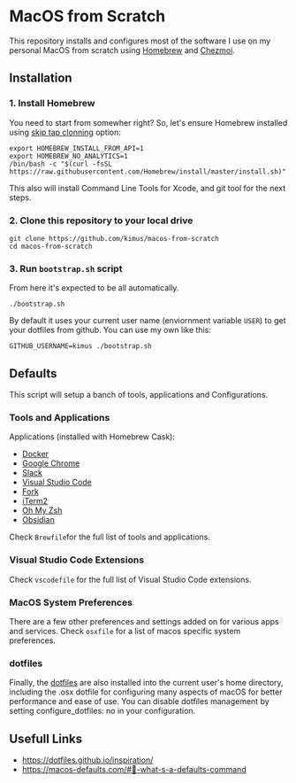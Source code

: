 # MacOS from Scratch

This repository installs and configures most of the software I use on my personal MacOS from scratch using [Homebrew](https://brew.sh) and [Chezmoi](https://www.chezmoi.io).


## Installation


### 1. Install Homebrew

You need to start from somewher right? So, let's ensure Homebrew installed using [skip tap clonning](https://docs.brew.sh/Installation#skip-tap-cloning-beta) option:
```
export HOMEBREW_INSTALL_FROM_API=1
export HOMEBREW_NO_ANALYTICS=1
/bin/bash -c "$(curl -fsSL https://raw.githubusercontent.com/Homebrew/install/master/install.sh)"
```

This also will install Command Line Tools for Xcode, and git tool for the next steps.
  
### 2. Clone this repository to your local drive

```
git clone https://github.com/kimus/macos-from-scratch
cd macos-from-scratch
```

### 3. Run `bootstrap.sh` script

From here it's expected to be all automatically.
```
./bootstrap.sh
```

By default it uses your current user name (enviornment variable `USER`) to get your dotfiles from github. You can use my own like this:
```
GITHUB_USERNAME=kimus ./bootstrap.sh
```

## Defaults

This script will setup a banch of tools, applications and Configurations.


### Tools and Applications

Applications (installed with Homebrew Cask):

  - [Docker](https://www.docker.com/)
  - [Google Chrome](https://www.google.com/chrome/)
  - [Slack](https://slack.com/)
  - [Visual Studio Code](https://code.visualstudio.com/)
  - [Fork](https://fork.dev/)
  - [iTerm2](https://iterm2.com/)
  - [Oh My Zsh](https://ohmyz.sh)
  - [Obsidian](https://obsidian.md/)

Check `Brewfile`for the full list of tools and applications.


### Visual Studio Code Extensions

Check `vscodefile` for the full list of Visual Studio Code extensions.


### MacOS System Preferences

There are a few other preferences and settings added on for various apps and services. Check `osxfile` for a list of macos specific system preferences.


### dotfiles

Finally, the [dotfiles](https://github.com/kimus/dotfiles) are also installed into the current user's home directory, including the .osx dotfile for configuring many aspects of macOS for better performance and ease of use. You can disable dotfiles management by setting configure_dotfiles: no in your configuration.



## Usefull Links

- https://dotfiles.github.io/inspiration/
- https://macos-defaults.com/#🙋-what-s-a-defaults-command
